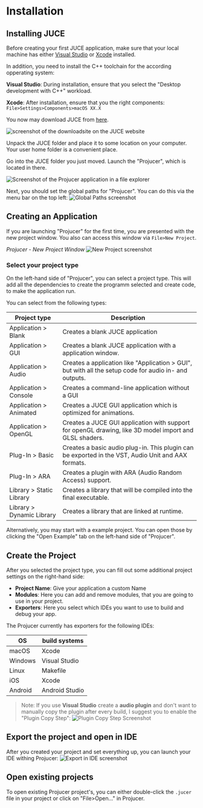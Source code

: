 # Installation

## Installing JUCE
Before creating your first JUCE application, make sure that your local machine has either [Visual Studio](https://visualstudio.microsoft.com/) or [Xcode](https://developer.apple.com/xcode/) installed.

In addition, you need to install the C++ toolchain for the according opperating system:

**Visual Studio**: During installation, ensure that you select the "Desktop development with C++" workload.

**Xcode**: After installation, ensure that you the right components: `File>Settings>Components>macOS XX.X`

You now may download JUCE from [here](https://juce.com/download/).

![screenshot of the downloadsite on the JUCE website](images/installation/JUCE_downloadsite.png)


Unpack the JUCE folder and place it to some location on your computer. Your user home folder is a convenient place.

Go into the JUCE folder you just moved. Launch the "Projucer", which is located in there.

![Screenshot of the Projucer application in a file explorer](images/installation/Projucer_in_file_explorer.png)

Next, you should set the global paths for "Projucer". You can do this via the menu bar on the top left:
![Global Paths screenshot](images/installation/global_paths_screenshot.png)


## Creating an Application
If you are launching "Projucer" for the first time, you are presented with the new project window. You also can access this window via `File>New Project`.

*Projucer - New Project Window*
![New Project screenshot](images/installation/new_project_screenshot.png)

### Select your project type
On the left-hand side of "Projucer", you can select a project type. This will add all the dependencies to create the programm selected and create code, to make the application run.

You can select from the following types:

| Project type | Description |
| --- | --- |
| Application > Blank | Creates a blank JUCE application |
| Application > GUI | Creates a blank JUCE application with a application window. |
| Application > Audio | Creates a application like "Application > GUI", but with all the setup code for audio in- and outputs. |
| Application > Console | Creates a command-line application without a GUI |
| Application > Animated | Creates a JUCE GUI application which is optimized for animations. |
| Application > OpenGL | Creates a JUCE GUI application with support for openGL drawing, like 3D model import and GLSL shaders. |
| Plug-In > Basic | Creates a basic audio plug-in. This plugin can be exported in the VST, Audio Unit and AAX formats. |
| Plug-In > ARA | Creates a plugin with ARA (Audio Random Access) support. |
| Library > Static Library | Creates a library that will be compiled into the final executable. |
| Library > Dynamic Library | Creates a library that are linked at runtime. |

Alternatively, you may start with a example project. You can open those by clicking the "Open Example" tab on the left-hand side of "Projucer".

## Create the Project
After you selected the project type, you can fill out some additional project settings on the right-hand side:
- **Project Name**: Give your application a custom Name
- **Modules**: Here you can add and remove modules, that you are going to use in your project.
- **Exporters**: Here you select which IDEs you want to use to build and debug your app.

The Projucer currently has exporters for the following IDEs:

| OS | build systems |
| --- | --- |
| macOS | Xcode |
| Windows | Visual Studio |
| Linux | Makefile |
| iOS | Xcode |
| Android | Android Studio |

>Note: If you use **Visual Studio** create a **audio plugin** and don't want to manually copy the plugin after every build, I suggest you to enable the "Plugin Copy Step":
>![Plugin Copy Step Screenshot](images/installation/plugin_copy_step_screenshot.png)


## Export the project and open in IDE
After you created your project and set everything up, you can launch your IDE withing Projucer:
![Export in IDE screenshot](images/installation/export_in_ide_screenshot.png)


## Open existing projects
To open existing Projucer project's, you can either double-click the `.jucer` file in your project or click on "File>Open..." in Projucer.